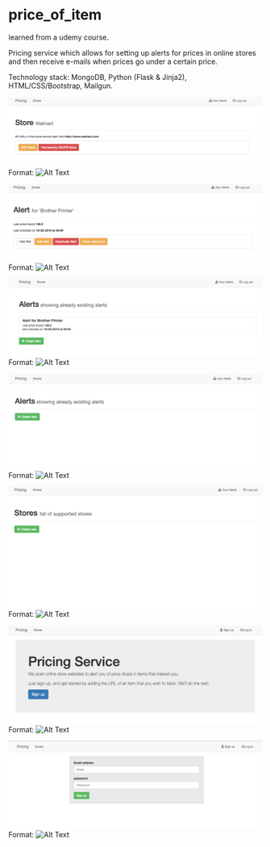 # price_of_item

learned from a udemy course.

Pricing service which allows for setting up alerts for prices in online stores and then receive e-mails when prices go under a certain price.

Technology stack: MongoDB, Python (Flask & Jinja2), HTML/CSS/Bootstrap, Mailgun.

![screenshots](/readme-files/1.png)
Format: ![Alt Text](url)

![screenshots](/readme-files/2.png)
Format: ![Alt Text](url)

![screenshots](/readme-files/3.png)
Format: ![Alt Text](url)

![screenshots](/readme-files/4.png)
Format: ![Alt Text](url)

![screenshots](/readme-files/5.png)
Format: ![Alt Text](url)

![screenshots](/readme-files/6.png)
Format: ![Alt Text](url)

![screenshots](/readme-files/7.png)
Format: ![Alt Text](url)

